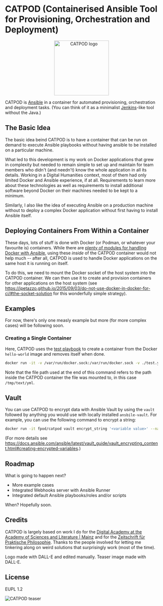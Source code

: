 # CATPOD (Containerised Ansible Tool for Provisioning, Orchestration and Deployment)

<p align="center">
    <img src="https://github.com/fpodschwadek/catpod/blob/main/CATPOD_logo.png" alt="CATPOD logo" width="180">
</p>

CATPOD is [Ansible](https://docs.ansible.com/) in a container for automated provisioning, orchestration and deployment tasks. (You can think of it as a minimalist [Jenkins](https://www.jenkins.io/doc/)-like tool without the Java.)

## The Basic Idea

The basic idea beind CATPOD is to have a container that can be run on demand to execute Ansible playbooks without having ansible to be installed on a particular machine.

What led to this development is my work on Docker applications that grew in complexity but needed to remain simple to set up and maintain for team members who didn't (and needn't) know the whole application in all its details. Working in a Digital Humanities context, most of them had only limited Docker and Ansible experience, if at all. Requirements to learn more about these technologies as well as requirements to install additional software beyond Docker on their machines needed to be kept to a minimum.

Similarly, I also like the idea of executing Ansible on a production machine without to deploy a complex Docker application without first having to install Ansible itself.

## Deploying Containers From Within a Container

These days, lots of stuff is done with Docker (or Podman, or whatever your favourite is) containers. While there are [plenty of modules for handling Docker with Ansible](https://docs.ansible.com/ansible/latest/collections/community/docker/index.html), using these _inside_ of the CATPOD container would not help much -- after all, CATPOD is used to handle Docker applications on the same host it is running on itself.

To do this, we need to mount the Docker socket of the host system into the CATPOD container. We can then use it to create and provision containers for other applications on the host system (see https://jpetazzo.github.io/2015/09/03/do-not-use-docker-in-docker-for-ci/#the-socket-solution for this wonderfully simple strategy).

## Examples

For now, there's only one measly example but more (for more complex cases) will be following soon.

### Creating a Single Container

Here, CATPOD uses the [test playbook](https://github.com/fpodschwadek/catpod/blob/main/test.yml) to create a container from the Docker `hello-world` image and removes itself when done.

```bash
docker run -it -v /var/run/docker.sock:/var/run/docker.sock -v ./test.yml:/tmp/test.yml --rm fpod/catpod /tmp/test.yml
```

Note that the file path used at the end of this command refers to the path inside the CATPOD container the file was mounted to, in this case `/tmp/text/yml`.

## Vault

You can use CATPOD to encrypt data with Ansible Vault by using the `vault` followed by anything you would use with locally installed `ansbile-vault`. For example, you can use the following command to encrypt a string:

```bash
docker run -it fpod/catpod vault encrypt_string '<variable value>' --name '<variable key>'
```

(For more details see https://docs.ansible.com/ansible/latest/vault_guide/vault_encrypting_content.html#creating-encrypted-variables.)

## Roadmap

What is going to happen next?

- More example cases
- Integrated Webhooks server with Ansible Runner
- Integrated default Ansible playbooks/roles and/or scripts

When? Hopefully soon.

## Credits

CATPOD is largely based on work I do for the [Digital Academy at the Academy of Sciences and Literature | Mainz](https://www.adwmainz.de/en/digitalitaet/digitale-akademie.html) and for the [Zeitschrift für Praktische Philosophie](https://www.praktische-philosophie.org). Thanks to the people involved for letting me tinkering along on weird solutions that surprisingly work (most of the time).

Logo made with DALL-E and edited manually. Teaser image made with DALL-E.

## License

EUPL 1.2

![CATPOD teaser](https://github.com/fpodschwadek/catpod/blob/main/CATPOD_teaser.jpg)
